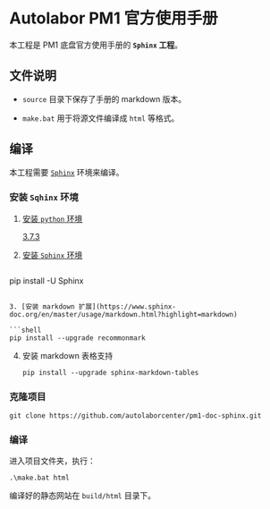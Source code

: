 # Autolabor PM1 官方使用手册

本工程是 PM1 底盘官方使用手册的 **`Sphinx` 工程**。

## 文件说明

* `source` 目录下保存了手册的 markdown 版本。

* `make.bat` 用于将源文件编译成 `html` 等格式。

## 编译

本工程需要 [`Sphinx`](https://www.sphinx-doc.org/) 环境来编译。

### 安装 `Sqhinx` 环境

1. [安装 `python` 环境](https://www.python.org/)

   [3.7.3](https://www.python.org/downloads/release/python-373/)

2. [安装 `Sphinx` 环境](https://www.sphinx-doc.org/)

   ```shell
pip install -U Sphinx
   ```

3. [安装 markdown 扩展](https://www.sphinx-doc.org/en/master/usage/markdown.html?highlight=markdown)

   ```shell
   pip install --upgrade recommonmark
   ```

4. 安装 markdown 表格支持

   ```shell
   pip install --upgrade sphinx-markdown-tables
   ```

### 克隆项目

```shell
git clone https://github.com/autolaborcenter/pm1-doc-sphinx.git
```

###  编译

进入项目文件夹，执行：

```shell
.\make.bat html
```

编译好的静态网站在 `build/html` 目录下。